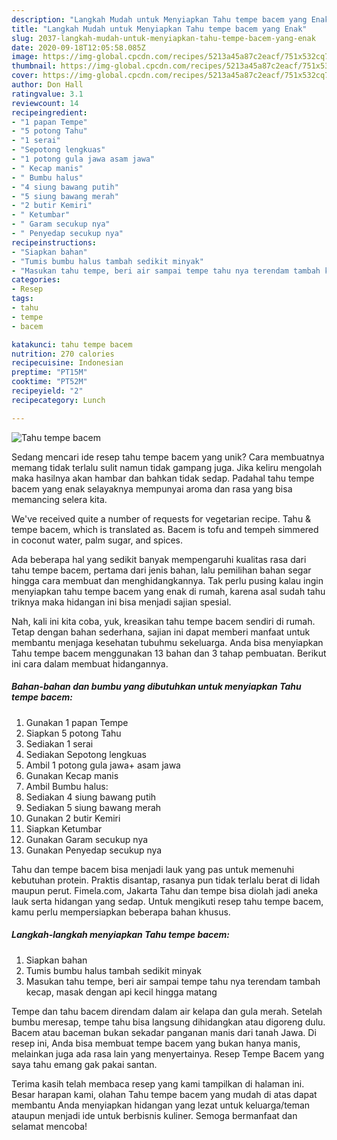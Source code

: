 ```yaml
---
description: "Langkah Mudah untuk Menyiapkan Tahu tempe bacem yang Enak"
title: "Langkah Mudah untuk Menyiapkan Tahu tempe bacem yang Enak"
slug: 2037-langkah-mudah-untuk-menyiapkan-tahu-tempe-bacem-yang-enak
date: 2020-09-18T12:05:58.085Z
image: https://img-global.cpcdn.com/recipes/5213a45a87c2eacf/751x532cq70/tahu-tempe-bacem-foto-resep-utama.jpg
thumbnail: https://img-global.cpcdn.com/recipes/5213a45a87c2eacf/751x532cq70/tahu-tempe-bacem-foto-resep-utama.jpg
cover: https://img-global.cpcdn.com/recipes/5213a45a87c2eacf/751x532cq70/tahu-tempe-bacem-foto-resep-utama.jpg
author: Don Hall
ratingvalue: 3.1
reviewcount: 14
recipeingredient:
- "1 papan Tempe"
- "5 potong Tahu"
- "1 serai"
- "Sepotong lengkuas"
- "1 potong gula jawa asam jawa"
- " Kecap manis"
- " Bumbu halus"
- "4 siung bawang putih"
- "5 siung bawang merah"
- "2 butir Kemiri"
- " Ketumbar"
- " Garam secukup nya"
- " Penyedap secukup nya"
recipeinstructions:
- "Siapkan bahan"
- "Tumis bumbu halus tambah sedikit minyak"
- "Masukan tahu tempe, beri air sampai tempe tahu nya terendam tambah kecap, masak dengan api kecil hingga matang"
categories:
- Resep
tags:
- tahu
- tempe
- bacem

katakunci: tahu tempe bacem 
nutrition: 270 calories
recipecuisine: Indonesian
preptime: "PT15M"
cooktime: "PT52M"
recipeyield: "2"
recipecategory: Lunch

---
```



![Tahu tempe bacem](https://img-global.cpcdn.com/recipes/5213a45a87c2eacf/751x532cq70/tahu-tempe-bacem-foto-resep-utama.jpg)

Sedang mencari ide resep tahu tempe bacem yang unik? Cara membuatnya memang tidak terlalu sulit namun tidak gampang juga. Jika keliru mengolah maka hasilnya akan hambar dan bahkan tidak sedap. Padahal tahu tempe bacem yang enak selayaknya mempunyai aroma dan rasa yang bisa memancing selera kita.

We&#39;ve received quite a number of requests for vegetarian recipe. Tahu &amp; tempe bacem, which is translated as. Bacem is tofu and tempeh simmered in coconut water, palm sugar, and spices.

Ada beberapa hal yang sedikit banyak mempengaruhi kualitas rasa dari tahu tempe bacem, pertama dari jenis bahan, lalu pemilihan bahan segar hingga cara membuat dan menghidangkannya. Tak perlu pusing kalau ingin menyiapkan tahu tempe bacem yang enak di rumah, karena asal sudah tahu triknya maka hidangan ini bisa menjadi sajian spesial.


Nah, kali ini kita coba, yuk, kreasikan tahu tempe bacem sendiri di rumah. Tetap dengan bahan sederhana, sajian ini dapat memberi manfaat untuk membantu menjaga kesehatan tubuhmu sekeluarga. Anda bisa menyiapkan Tahu tempe bacem menggunakan 13 bahan dan 3 tahap pembuatan. Berikut ini cara dalam membuat hidangannya.

<!--inarticleads1-->

##### Bahan-bahan dan bumbu yang dibutuhkan untuk menyiapkan Tahu tempe bacem:

1. Gunakan 1 papan Tempe
1. Siapkan 5 potong Tahu
1. Sediakan 1 serai
1. Sediakan Sepotong lengkuas
1. Ambil 1 potong gula jawa+ asam jawa
1. Gunakan  Kecap manis
1. Ambil  Bumbu halus:
1. Sediakan 4 siung bawang putih
1. Sediakan 5 siung bawang merah
1. Gunakan 2 butir Kemiri
1. Siapkan  Ketumbar
1. Gunakan  Garam secukup nya
1. Gunakan  Penyedap secukup nya


Tahu dan tempe bacem bisa menjadi lauk yang pas untuk memenuhi kebutuhan protein. Praktis disantap, rasanya pun tidak terlalu berat di lidah maupun perut. Fimela.com, Jakarta Tahu dan tempe bisa diolah jadi aneka lauk serta hidangan yang sedap. Untuk mengikuti resep tahu tempe bacem, kamu perlu mempersiapkan beberapa bahan khusus. 

<!--inarticleads2-->

##### Langkah-langkah menyiapkan Tahu tempe bacem:

1. Siapkan bahan
1. Tumis bumbu halus tambah sedikit minyak
1. Masukan tahu tempe, beri air sampai tempe tahu nya terendam tambah kecap, masak dengan api kecil hingga matang


Tempe dan tahu bacem direndam dalam air kelapa dan gula merah. Setelah bumbu meresap, tempe tahu bisa langsung dihidangkan atau digoreng dulu. Bacem atau baceman bukan sekadar panganan manis dari tanah Jawa. Di resep ini, Anda bisa membuat tempe bacem yang bukan hanya manis, melainkan juga ada rasa lain yang menyertainya. Resep Tempe Bacem yang saya tahu emang gak pakai santan. 

Terima kasih telah membaca resep yang kami tampilkan di halaman ini. Besar harapan kami, olahan Tahu tempe bacem yang mudah di atas dapat membantu Anda menyiapkan hidangan yang lezat untuk keluarga/teman ataupun menjadi ide untuk berbisnis kuliner. Semoga bermanfaat dan selamat mencoba!
